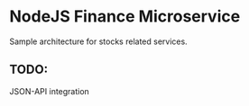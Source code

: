 # NodeJS Finance Microservice

Sample architecture for stocks related services.

## TODO:

JSON-API integration
